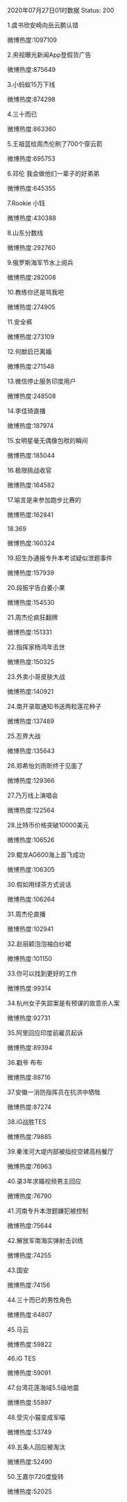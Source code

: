 2020年07月27日01时数据
Status: 200

1.虞书欣安崎向岳云鹏认错

微博热度:1097109

2.央视曝光新闻App登假货广告

微博热度:875649

3.小蚂蚁15万下线

微博热度:874298

4.三十而已

微博热度:863360

5.王祖蓝给周杰伦刷了700个穿云箭

微博热度:695753

6.邓伦 我会做他们一辈子的好弟弟

微博热度:645355

7.Rookie 小钰

微博热度:430388

8.山东分数线

微博热度:292760

9.俄罗斯海军节水上阅兵

微博热度:282008

10.教练你还是骂我吧

微博热度:274905

11.安全裤

微博热度:273109

12.何猷启已离婚

微博热度:271548

13.微信停止服务印度用户

微博热度:248508

14.李佳琦直播

微博热度:187974

15.女明星毫无偶像包袱的瞬间

微博热度:185044

16.极限挑战收官

微博热度:164582

17.喻言是来参加跑步比赛的

微博热度:162841

18.369

微博热度:160324

19.招生办通报专升本考试疑似泄题事件

微博热度:157939

20.段振宇告白姜小果

微博热度:154530

21.周杰伦疯狂翻牌

微博热度:151331

22.指挥家杨鸿年去世

微博热度:150325

23.外卖小哥皮肤大战

微博热度:140921

24.南开录取通知书送两粒莲花种子

微博热度:137489

25.忍界大战

微博热度:135643

26.郑希怡刘雨昕终于见面了

微博热度:129366

27.乃万线上演唱会

微博热度:122564

28.比特币价格突破10000美元

微博热度:106526

29.鲲龙AG600海上首飞成功

微博热度:106305

30.假如用绿茶方式说话

微博热度:106264

31.周杰伦直播

微博热度:102941

32.赵丽颖泡泡袖白纱裙

微博热度:101150

33.你可以找到更好的工作

微博热度:99314

34.杭州女子失踪案是有预谋的故意杀人案

微博热度:92731

35.阿里回应印度前雇员起诉

微博热度:89394

36.戳爷 布布

微博热度:88716

37.安徽一消防指挥员在抗洪中牺牲

微博热度:87274

38.iG战胜TES

微博热度:79885

39.秦淮河大堤内部被指挖空建高档餐厅

微博热度:76963

40.录3年求婚视频男主回应

微博热度:76790

41.河南专升本泄题嫌犯被控制

微博热度:75644

42.解放军南海实弹射击训练

微博热度:74255

43.国安

微博热度:74156

44.三十而已的男性角色

微博热度:64807

45.马云

微博热度:59822

46.iG TES

微博热度:59091

47.台湾花莲海域5.5级地震

微博热度:55897

48.受灾小猫变成军喵

微博热度:53749

49.五条人回应被淘汰

微博热度:52490

50.王嘉尔720度旋转

微博热度:52025

